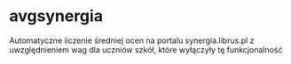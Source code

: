 # avgsynergia
Automatyczne liczenie średniej ocen na portalu synergia.librus.pl z uwzględnieniem wag dla uczniów szkół, które wyłączyły tę funkcjonalność
